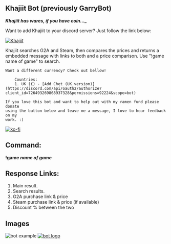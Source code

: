 ## Khajiit Bot (previously GarryBot)

***Khajiit has wares, if you have coin..._***

Want to add Khajiit to your discord server? 
Just follow the link below:

[![Khajiit](https://i.imgur.com/6wSy4c8.png)](https://discord.com/api/oauth2/authorize?client_id=696797425502781470&permissions=92224&scope=bot)

Khajiit searches G2A and Steam, then compares the prices and returns a embedded message with links to both and a price comparison. Use "!game name of game" to search.

	Want a different currency? Check out bellow! 
		
		Countries:
		1. UK (£) - [Add Chet (UK version)](https://discord.com/api/oauth2/authorize?client_id=726493269868937328&permissions=92224&scope=bot)
	
	If you love this bot and want to help out with my ramen fund please donate
	using the button below and leave me a message, I love to hear feedback on my
	work. :)
[![ko-fi](https://www.ko-fi.com/img/githubbutton_sm.svg)](https://ko-fi.com/L3L01PGZ3)
	 
## Command:

 **!game *name of game***
 
## Response Links:
 1. Main result.
 2. Search results.
 3. G2A purchase link & price
 4. Steam purchase link & price (if available)
 5. Discount % between the two

## Images
![bot example](https://i.imgur.com/1hzj02D.jpg)
[![bot logo](https://i.imgur.com/ZJCKkPt.png)](https://milan-frederic.wixsite.com/milan)

